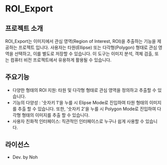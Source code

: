 # ROI_Export
## 프로젝트 소개
ROI_Export는 이미지에서 관심 영역(Region of Interest, ROI)을 추출하는 기능을 제공하는 프로젝트 입니다. 사용자는 타원(Ellipse) 또는 다각형(Polygon) 형태로 관심 영역을 선택하고, 이를 별도로 저장할 수 있습니다. 이 도구는 이미지 분석, 객체 검출, 또는 컴퓨터 비전 프로젝트에서 유용하게 활용될 수 있습니다.

## 주요기능
- 다양한 형태의 ROI 지원: 타원 및 다각형 형태로 관심 영역을 정의하고 추출할 수 있습니다.
- 기능의 다양성 : '숫자키 1'을 누를 시 Elipse Mode로 진입하여 타원 형태의 이미지를 추출 할 수 있습니다. 또한, '숫자키 2'을 누를 시 Polygon Mode로 진입하여 다각형 형태의 이미지를 추출 할 수 있습니다.
- 사용자 친화적 인터페이스: 직관적인 인터페이스로 누구나 쉽게 사용할 수 있습니다.

## 라이선스
- Dev. by Noh
